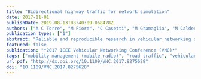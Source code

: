 ```yaml
---
title: "Bidirectional highway traffic for network simulation"
date: 2017-11-01
publishDate: 2019-08-13T08:40:09.068478Z
authors: ["A C Torre", "M Fiore", "C Casetti", "M Gramaglia", "M Calderón"]
publication_types: ["1"]
abstract: "Reliable and reproducible research in vehicular networking demands, among other requisites, a suitable representation of road traffic. We leverage real-world fine-grained measurement data recorded on the M40 highway in Madrid, Spain, to feed a realistic and properly parameterized microscopic simulation of vehicular mobility. The output is the first dataset of bidirectional highway traffic that is publicly accessible to the vehicular networking community. We leverage the dataset to demonstrate the validity in a complete highway scenario of the three-phase law of vehicular network connectivity, previously proven only on single carriageways."
featured: false
publication: "*2017 IEEE Vehicular Networking Conference (VNC)*"
tags: ["mobility management (mobile radio)", "road traffic", "vehicular ad hoc networks", "network simulation", "road traffic", "vehicular mobility", "vehicular networking community", "complete highway scenario", "vehicular network connectivity", "real-world fine-grained measurement data", "parameterized microscopic simulation", "bidirectional highway traffic dataset", "three-phase law", "single carriageways", "roads", "data models", "extraterrestrial measurements", "time measurement", "microscopy", "automobiles", ""]
url_pdf: "http://dx.doi.org/10.1109/VNC.2017.8275628"
doi: "10.1109/VNC.2017.8275628"
---
```


